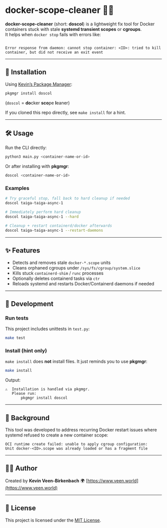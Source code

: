 # docker-scope-cleaner 🐳🧹

**docker-scope-cleaner** (short: **doscol**) is a lightweight fix tool for Docker containers stuck with stale **systemd transient scopes** or **cgroups**.  
It helps when `docker stop` fails with errors like:

```

Error response from daemon: cannot stop container: <ID>: tried to kill container, but did not receive an exit event

````

---

## 🚀 Installation

Using [Kevin’s Package Manager](https://github.com/kevinveenbirkenbach/pkgmgr):

```bash
pkgmgr install doscol
````

(`doscol` = **do**cker **sco**pe **l**eaner)

If you cloned this repo directly, see `make install` for a hint.

---

## 🛠 Usage

Run the CLI directly:

```bash
python3 main.py <container-name-or-id>
```

Or after installing with **pkgmgr**:

```bash
doscol <container-name-or-id>
```

### Examples

```bash
# Try graceful stop, fall back to hard cleanup if needed
doscol taiga-taiga-async-1

# Immediately perform hard cleanup
doscol taiga-taiga-async-1 --hard

# Cleanup + restart containerd/docker afterwards
doscol taiga-taiga-async-1 --restart-daemons
```

---

## ✨ Features

* Detects and removes stale `docker-*.scope` units
* Cleans orphaned cgroups under `/sys/fs/cgroup/system.slice`
* Kills stuck `containerd-shim` / `runc` processes
* Optionally deletes containerd tasks via `ctr`
* Reloads systemd and restarts Docker/Containerd daemons if needed

---

## 🧪 Development

### Run tests

This project includes unittests in `test.py`:

```bash
make test
```

### Install (hint only)

`make install` does **not** install files.
It just reminds you to use **pkgmgr**:

```bash
make install
```

Output:

```
⚠️  Installation is handled via pkgmgr.
   Please run:
       pkgmgr install doscol
```

---

## 📖 Background

This tool was developed to address recurring Docker restart issues where systemd refused to create a new container scope:

```
OCI runtime create failed: unable to apply cgroup configuration:
Unit docker-<ID>.scope was already loaded or has a fragment file
```

---

## 👨‍💻 Author

Created by **Kevin Veen-Birkenbach**
🌍 [https://www.veen.world](https://www.veen.world)

---

## 📜 License

This project is licensed under the [MIT License](./LICENSE).
